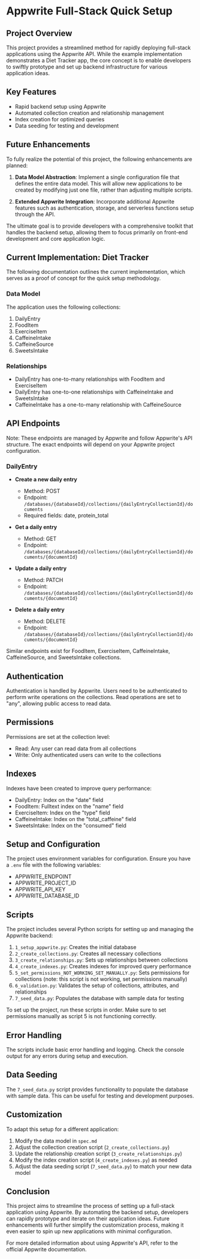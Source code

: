 # Appwrite Full-Stack Quick Setup

## Project Overview

This project provides a streamlined method for rapidly deploying full-stack applications using the Appwrite API. While the example implementation demonstrates a Diet Tracker app, the core concept is to enable developers to swiftly prototype and set up backend infrastructure for various application ideas.

## Key Features

- Rapid backend setup using Appwrite
- Automated collection creation and relationship management
- Index creation for optimized queries
- Data seeding for testing and development

## Future Enhancements

To fully realize the potential of this project, the following enhancements are planned:

1. **Data Model Abstraction**: Implement a single configuration file that defines the entire data model. This will allow new applications to be created by modifying just one file, rather than adjusting multiple scripts.

2. **Extended Appwrite Integration**: Incorporate additional Appwrite features such as authentication, storage, and serverless functions setup through the API.

The ultimate goal is to provide developers with a comprehensive toolkit that handles the backend setup, allowing them to focus primarily on front-end development and core application logic.

## Current Implementation: Diet Tracker

The following documentation outlines the current implementation, which serves as a proof of concept for the quick setup methodology.

### Data Model

The application uses the following collections:

1. DailyEntry
2. FoodItem
3. ExerciseItem
4. CaffeineIntake
5. CaffeineSource
6. SweetsIntake

### Relationships

- DailyEntry has one-to-many relationships with FoodItem and ExerciseItem
- DailyEntry has one-to-one relationships with CaffeineIntake and SweetsIntake
- CaffeineIntake has a one-to-many relationship with CaffeineSource

## API Endpoints

Note: These endpoints are managed by Appwrite and follow Appwrite's API structure. The exact endpoints will depend on your Appwrite project configuration.

### DailyEntry

- **Create a new daily entry**
  - Method: POST
  - Endpoint: `/databases/{databaseId}/collections/{dailyEntryCollectionId}/documents`
  - Required fields: date, protein_total

- **Get a daily entry**
  - Method: GET
  - Endpoint: `/databases/{databaseId}/collections/{dailyEntryCollectionId}/documents/{documentId}`

- **Update a daily entry**
  - Method: PATCH
  - Endpoint: `/databases/{databaseId}/collections/{dailyEntryCollectionId}/documents/{documentId}`

- **Delete a daily entry**
  - Method: DELETE
  - Endpoint: `/databases/{databaseId}/collections/{dailyEntryCollectionId}/documents/{documentId}`

Similar endpoints exist for FoodItem, ExerciseItem, CaffeineIntake, CaffeineSource, and SweetsIntake collections.

## Authentication

Authentication is handled by Appwrite. Users need to be authenticated to perform write operations on the collections. Read operations are set to "any", allowing public access to read data.

## Permissions

Permissions are set at the collection level:

- Read: Any user can read data from all collections
- Write: Only authenticated users can write to the collections

## Indexes

Indexes have been created to improve query performance:

- DailyEntry: Index on the "date" field
- FoodItem: Fulltext index on the "name" field
- ExerciseItem: Index on the "type" field
- CaffeineIntake: Index on the "total_caffeine" field
- SweetsIntake: Index on the "consumed" field

## Setup and Configuration

The project uses environment variables for configuration. Ensure you have a `.env` file with the following variables:

- APPWRITE_ENDPOINT
- APPWRITE_PROJECT_ID
- APPWRITE_API_KEY
- APPWRITE_DATABASE_ID

## Scripts

The project includes several Python scripts for setting up and managing the Appwrite backend:

1. `1_setup_appwrite.py`: Creates the initial database
2. `2_create_collections.py`: Creates all necessary collections
3. `3_create_relationships.py`: Sets up relationships between collections
4. `4_create_indexes.py`: Creates indexes for improved query performance
5. `5_set_permissions_NOT_WORKING_SET_MANUALLY.py`: Sets permissions for collections (note: this script is not working, set permissions manually)
6. `6_validation.py`: Validates the setup of collections, attributes, and relationships
7. `7_seed_data.py`: Populates the database with sample data for testing

To set up the project, run these scripts in order. Make sure to set permissions manually as script 5 is not functioning correctly.

## Error Handling

The scripts include basic error handling and logging. Check the console output for any errors during setup and execution.

## Data Seeding

The `7_seed_data.py` script provides functionality to populate the database with sample data. This can be useful for testing and development purposes.

## Customization

To adapt this setup for a different application:

1. Modify the data model in `spec.md`
2. Adjust the collection creation script (`2_create_collections.py`)
3. Update the relationship creation script (`3_create_relationships.py`)
4. Modify the index creation script (`4_create_indexes.py`) as needed
5. Adjust the data seeding script (`7_seed_data.py`) to match your new data model

## Conclusion

This project aims to streamline the process of setting up a full-stack application using Appwrite. By automating the backend setup, developers can rapidly prototype and iterate on their application ideas. Future enhancements will further simplify the customization process, making it even easier to spin up new applications with minimal configuration.

For more detailed information about using Appwrite's API, refer to the official Appwrite documentation.